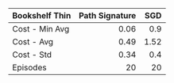 | Bookshelf Thin |   Path Signature |   SGD |
|:---------------|-----------------:|------:|
| Cost - Min Avg |             0.06 |  0.9  |
| Cost - Avg     |             0.49 |  1.52 |
| Cost - Std     |             0.34 |  0.4  |
| Episodes       |            20    | 20    |